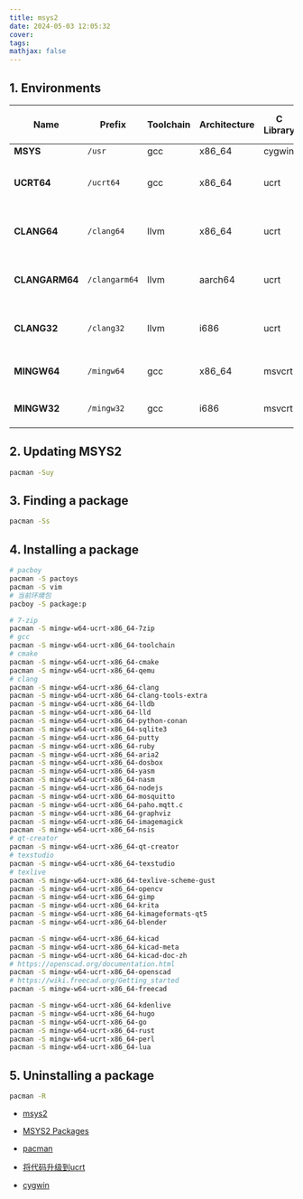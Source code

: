 ```yaml
---
title: msys2
date: 2024-05-03 12:05:32
cover: 
tags: 
mathjax: false
---
```


<!-- more -->
## 1. Environments
  
| Name           | Prefix        | Toolchain | Architecture | C Library | C++ Library | Package prefix           | pacboy Package suffix |
| -------------- | ------------- | --------- | ------------ | --------- | ----------- | ------------------------ | --------------------- |
| **MSYS**       | `/usr`        | gcc       | x86_64       | cygwin    | libstdc++   |                          |                       |
| **UCRT64**     | `/ucrt64`     | gcc       | x86_64       | ucrt      | libstdc++   | mingw-w64-ucrt-x86_64-   | u                     |
| **CLANG64**    | `/clang64`    | llvm      | x86_64       | ucrt      | libc++      | mingw-w64-clang-x86_64-  | c                     |
| **CLANGARM64** | `/clangarm64` | llvm      | aarch64      | ucrt      | libc++      | mingw-w64-clang-aarch64- | a                     |
| **CLANG32**    | `/clang32`    | llvm      | i686         | ucrt      | libc++      | mingw-w64-clang-i686-    | z                     |
| **MINGW64**    | `/mingw64`    | gcc       | x86_64       | msvcrt    | libstdc++   | mingw-w64-x86_64-        | x                     |
| **MINGW32**    | `/mingw32`    | gcc       | i686         | msvcrt    | libstdc++   | mingw-w64-i686-          | i                     |

## 2. Updating MSYS2
```sh
pacman -Suy
```

## 3. Finding a package
```sh
pacman -Ss
```

## 4. Installing a package
```sh
# pacboy
pacman -S pactoys
pacman -S vim
# 当前环境包
pacboy -S package:p

# 7-zip
pacman -S mingw-w64-ucrt-x86_64-7zip
# gcc
pacman -S mingw-w64-ucrt-x86_64-toolchain
# cmake
pacman -S mingw-w64-ucrt-x86_64-cmake
pacman -S mingw-w64-ucrt-x86_64-qemu
# clang
pacman -S mingw-w64-ucrt-x86_64-clang
pacman -S mingw-w64-ucrt-x86_64-clang-tools-extra
pacman -S mingw-w64-ucrt-x86_64-lldb
pacman -S mingw-w64-ucrt-x86_64-lld
pacman -S mingw-w64-ucrt-x86_64-python-conan
pacman -S mingw-w64-ucrt-x86_64-sqlite3
pacman -S mingw-w64-ucrt-x86_64-putty
pacman -S mingw-w64-ucrt-x86_64-ruby
pacman -S mingw-w64-ucrt-x86_64-aria2
pacman -S mingw-w64-ucrt-x86_64-dosbox
pacman -S mingw-w64-ucrt-x86_64-yasm
pacman -S mingw-w64-ucrt-x86_64-nasm
pacman -S mingw-w64-ucrt-x86_64-nodejs
pacman -S mingw-w64-ucrt-x86_64-mosquitto
pacman -S mingw-w64-ucrt-x86_64-paho.mqtt.c
pacman -S mingw-w64-ucrt-x86_64-graphviz
pacman -S mingw-w64-ucrt-x86_64-imagemagick
pacman -S mingw-w64-ucrt-x86_64-nsis
# qt-creator
pacman -S mingw-w64-ucrt-x86_64-qt-creator
# texstudio
pacman -S mingw-w64-ucrt-x86_64-texstudio
# texlive
pacman -S mingw-w64-ucrt-x86_64-texlive-scheme-gust
pacman -S mingw-w64-ucrt-x86_64-opencv
pacman -S mingw-w64-ucrt-x86_64-gimp
pacman -S mingw-w64-ucrt-x86_64-krita
pacman -S mingw-w64-ucrt-x86_64-kimageformats-qt5
pacman -S mingw-w64-ucrt-x86_64-blender

pacman -S mingw-w64-ucrt-x86_64-kicad
pacman -S mingw-w64-ucrt-x86_64-kicad-meta
pacman -S mingw-w64-ucrt-x86_64-kicad-doc-zh
# https://openscad.org/documentation.html
pacman -S mingw-w64-ucrt-x86_64-openscad
# https://wiki.freecad.org/Getting_started
pacman -S mingw-w64-ucrt-x86_64-freecad

pacman -S mingw-w64-ucrt-x86_64-kdenlive
pacman -S mingw-w64-ucrt-x86_64-hugo
pacman -S mingw-w64-ucrt-x86_64-go
pacman -S mingw-w64-ucrt-x86_64-rust
pacman -S mingw-w64-ucrt-x86_64-perl
pacman -S mingw-w64-ucrt-x86_64-lua
```

## 5. Uninstalling a package
```sh
pacman -R
```



- [msys2](https://www.msys2.org/)
- [MSYS2 Packages](https://packages.msys2.org/)
- [pacman](https://wiki.archlinux.org/title/Pacman)
- [将代码升级到ucrt](https://learn.microsoft.com/zh-cn/cpp/porting/upgrade-your-code-to-the-universal-crt?view=msvc-170)

- [cygwin](https://cygwin.com/index.html)